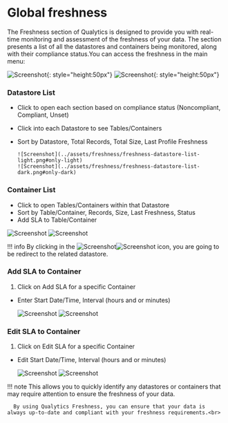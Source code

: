 # Global freshness

The Freshness section of Qualytics is designed to provide you with real-time monitoring and assessment of the freshness of your data. The section presents a list of all the datastores and containers being monitored, along with their compliance status.You can access the freshness in the main menu:

![Screenshot](../assets/freshness/freshness-tab-light.png#only-light){: style="height:50px"}
![Screenshot](../assets/freshness/freshness-tab-dark.png#only-dark){: style="height:50px"}

### Datastore List

* Click to open each section based on compliance status (Noncompliant, Compliant, Unset)
* Click into each Datastore to see Tables/Containers
* Sort by Datastore, Total Records, Total Size, Last Profile Freshness

      ![Screenshot](../assets/freshness/freshness-datastore-list-light.png#only-light)
      ![Screenshot](../assets/freshness/freshness-datastore-list-dark.png#only-dark)
      
### Container List

* Click to open Tables/Containers within that Datastore
* Sort by Table/Container, Records, Size, Last Freshness, Status
* Add SLA to Table/Container

![Screenshot](../assets/freshness/freshness-container-list-light.png#only-light)
![Screenshot](../assets/freshness/freshness-container-list-dark.png#only-dark)
      
!!! info
        By clicking in the  ![Screenshot](../assets/freshness/icons/view-datastore-light.svg#only-light)![Screenshot](../assets/freshness/icons/view-datastore-dark.svg#only-dark) icon, you are going to be redirect to the related datastore.

### Add SLA to Container

1. Click on Add SLA for a specific Container
* Enter Start Date/Time, Interval (hours and or minutes)

    ![Screenshot](../assets/freshness/add-freshness-light.png#only-light)
    ![Screenshot](../assets/freshness/add-freshness-dark.png#only-dark)


### Edit SLA to Container

1. Click on Edit SLA for a specific Container
* Edit Start Date/Time, Interval (hours and or minutes)

    ![Screenshot](../assets/freshness/edit-freshness-light.png#only-light)
    ![Screenshot](../assets/freshness/edit-freshness-dark.png#only-dark)


!!! note
      This allows you to quickly identify any datastores or containers that may require attention to ensure the freshness of your data.

      By using Qualytics Freshness, you can ensure that your data is always up-to-date and compliant with your freshness requirements.<br>
